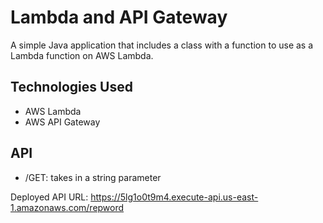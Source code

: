 # Lambda and API Gateway

A simple Java application that includes a class with a function
to use as a Lambda function on AWS Lambda.

## Technologies Used

- AWS Lambda
- AWS API Gateway

## API
- /GET: takes in a string parameter

Deployed API URL: https://5lg1o0t9m4.execute-api.us-east-1.amazonaws.com/repword
